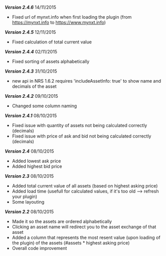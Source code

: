 *****Version 2.4.6***** 14/11/2015

* Fixed url of mynxt.info when first loading the plugin (from https://mynxt.info to https://www.mynxt.info)

*****Version 2.4.5***** 12/11/2015

* Fixed calculation of total current value

*****Version 2.4.4***** 02/11/2015

* Fixed sorting of assets alphabetically

*****Version 2.4.3***** 31/10/2015

* new api in NRS 1.6.2 requires 'includeAssetInfo: true' to show name and decimals of the asset

*****Version 2.4.2***** 09/10/2015

* Changed some column naming

*****Version 2.4.1***** 08/10/2015

* Fixed issue with quantity of assets not being calculated correctly (decimals)
* Fixed issue with price of ask and bid not being calculated correctly (decimals)

*****Version 2.4***** 08/10/2015

* Added lowest ask price
* Added highest bid price

*****Version 2.3***** 08/10/2015

* Added total current value of all assets (based on highest asking price)
* Added load time (usefull for calculated values, if it's too old --> refresh your plugin)
* Some layouting

*****Version 2.2***** 08/10/2015

* Made it so the assets are ordered alphabetically
* Clicking an asset name will redirect you to the asset exchange of that asset
* Added a column that represents the most resent value (upon loading of the plugin) of the assets (#assets * highest asking price)
* Overall code improvement
